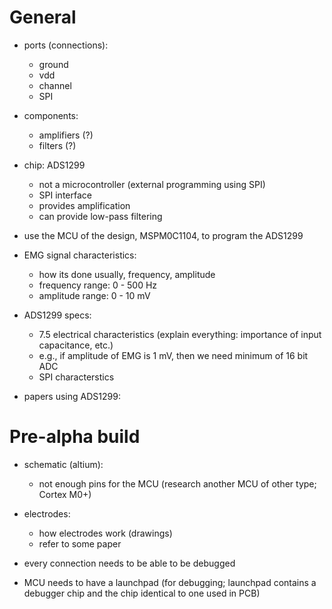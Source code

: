 # General

- ports (connections):
	- ground
	- vdd
	- channel
	- SPI

- components:
	- amplifiers (?)
	- filters (?)

- chip: ADS1299
	- not a microcontroller (external programming using SPI)
	- SPI interface
	- provides amplification
	- can provide low-pass filtering
- use the MCU of the design, MSPM0C1104, to program the ADS1299

- EMG signal characteristics:
	- how its done usually, frequency, amplitude
	- frequency range: 0 - 500 Hz
	- amplitude range: 0 - 10 mV

- ADS1299 specs:
	- 7.5 electrical characteristics (explain everything: importance of input capacitance, etc.)
	- e.g., if amplitude of EMG is 1 mV, then we need minimum of 16 bit ADC
	- SPI characterstics

- papers using ADS1299:

# Pre-alpha build

- schematic (altium):
	- not enough pins for the MCU (research another MCU of other type; Cortex M0+)

- electrodes:
	- how electrodes work (drawings)
	- refer to some paper

- every connection needs to be able to be debugged
- MCU needs to have a launchpad (for debugging; launchpad contains a debugger chip and the chip identical to one used in PCB)
